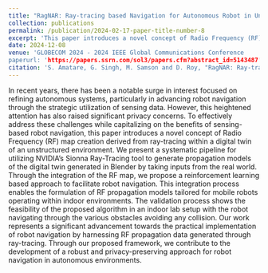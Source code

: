 ```yaml
---
title: "RagNAR: Ray-tracing based Navigation for Autonomous Robot in Unstructured Environment"
collection: publications
permalink: /publication/2024-02-17-paper-title-number-8
excerpt: 'This paper introduces a novel concept of Radio Frequency (RF) map creation derived from ray-tracing within a digital twin of an unstructured environment and proposes a reinforcement learning based approach to facilitate robot navigation.'
date: 2024-12-08
venue: 'GLOBECOM 2024 - 2024 IEEE Global Communications Conference
paperurl: 'https://papers.ssrn.com/sol3/papers.cfm?abstract_id=5143487'
citation: 'S. Amatare, G. Singh, M. Samson and D. Roy, "RagNAR: Ray-tracing based Navigation for Autonomous Robot in Unstructured Environment," GLOBECOM 2024 - 2024 IEEE Global Communications Conference, Cape Town, South Africa, 2024, pp. 3631-3636, doi: 10.1109/GLOBECOM52923.2024.10901133. keywords: {Radio frequency;Radio navigation;Training data;Reinforcement learning;Ray tracing;Robot sensing systems;Digital twins;Sensors;Collision avoidance;Robots;Channel modeling;RF ray-tracing;reinforcement learning},'
---
```


In recent years, there has been a notable surge in interest focused on refining autonomous systems, particularly in advancing robot navigation through the strategic utilization of sensing data. However, this heightened attention has also raised significant privacy concerns. To effectively address these challenges while capitalizing on the benefits of sensing-based robot navigation, this paper introduces a novel concept of Radio Frequency (RF) map creation derived from ray-tracing within a digital twin of an unstructured environment. We present a systematic pipeline for utilizing NVIDIA’s Sionna Ray-Tracing tool to generate propagation models of the digital twin generated in Blender by taking inputs from the real world. Through the integration of the RF map, we propose a reinforcement learning based approach to facilitate robot navigation. This integration process enables the formulation of RF propagation models tailored for mobile robots operating within indoor environments. The validation process shows the feasibility of the proposed algorithm in an indoor lab setup with the robot navigating through the various obstacles avoiding any collision. Our work represents a significant advancement towards the practical implementation of robot navigation by harnessing RF propagation data generated through ray-tracing. Through our proposed framework, we contribute to the development of a robust and privacy-preserving approach for robot navigation in autonomous environments.